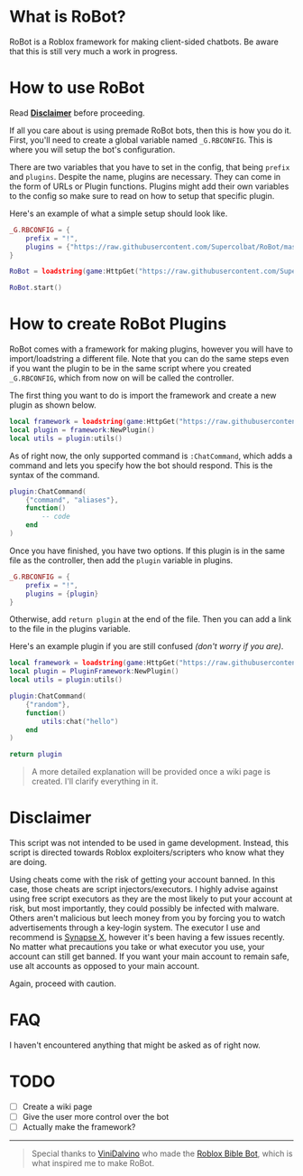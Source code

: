 # What is RoBot?
RoBot is a Roblox framework for making client-sided chatbots.
Be aware that this is still very much a work in progress.

# How to use RoBot
Read **[Disclaimer](https://github.com/Supercolbat/RoBot#disclaimer)** before proceeding.

If all you care about is using premade RoBot bots, then this is how you do it. First, you'll need to create a global variable named `_G.RBCONFIG`. This is where you will setup the bot's configuration. 

There are two variables that you have to set in the config, that being `prefix` and `plugins`. Despite the name, plugins are necessary. They can come in the form of URLs or Plugin functions. Plugins might add their own variables to the config so make sure to read on how to setup that specific plugin.

Here's an example of what a simple setup should look like.
```lua
_G.RBCONFIG = {
    prefix = "!",
    plugins = {"https://raw.githubusercontent.com/Supercolbat/RoBot/master/plugins/sample.lua"}
}

RoBot = loadstring(game:HttpGet("https://raw.githubusercontent.com/Supercolbat/RoBot/master/RoBot.lua"))()

RoBot.start()
```
# How to create RoBot Plugins
RoBot comes with a framework for making plugins, however you will have to import/loadstring a different file. Note that you can do the same steps even if you want the plugin to be in the same script where you created `_G.RBCONFIG`, which from now on will be called the controller.

The first thing you want to do is import the framework and create a new plugin as shown below.
```lua
local framework = loadstring(game:HttpGet("https://raw.githubusercontent.com/Supercolbat/RoBot/master/PluginFramework.lua"))()
local plugin = framework:NewPlugin()
local utils = plugin:utils()
```
As of right now, the only supported command is `:ChatCommand`, which adds a command and lets you specify how the bot should respond. This is the syntax of the command.
```lua
plugin:ChatCommand(
    {"command", "aliases"},
    function()
        -- code
    end
)
```
Once you have finished, you have two options. If this plugin is in the same file as the controller, then add the `plugin` variable in plugins.
```lua
_G.RBCONFIG = {
    prefix = "!",
    plugins = {plugin}
}
```
Otherwise, add `return plugin` at the end of the file. Then you can add a link to the file in the plugins variable.

Here's an example plugin if you are still confused *(don't worry if you are)*.
```lua
local framework = loadstring(game:HttpGet("https://raw.githubusercontent.com/Supercolbat/RoBot/master/PluginFramework.lua"))()
local plugin = PluginFramework:NewPlugin()
local utils = plugin:utils()

plugin:ChatCommand(
	{"random"},
	function()
		utils:chat("hello")
	end
)

return plugin
```

> A more detailed explanation will be provided once a wiki page is created. I'll clarify everything in it.

# Disclaimer
This script was not intended to be used in game development. Instead, this script is directed towards Roblox exploiters/scripters who know what they are doing.

Using cheats come with the risk of getting your account banned. In this case, those cheats are script injectors/executors. I highly advise against using free script executors as they are the most likely to put your account at risk, but most importantly, they could possibly be infected with malware. Others aren't malicious but leech money from you by forcing you to watch advertisements through a key-login system. The executor I use and recommend is [Synapse X](x.synapse.to), however it's been having a few issues recently. No matter what precautions you take or what executor you use, your account can still get banned. If you want your main account to remain safe, use alt accounts as opposed to your main account.

Again, proceed with caution.

# FAQ
I haven't encountered anything that might be asked as of right now.

# TODO
- [ ] Create a wiki page
- [ ] Give the user more control over the bot
- [ ] Actually make the framework?

---
> Special thanks to [ViniDalvino](https://github.com/ViniDalvino) who made the [Roblox Bible Bot](https://github.com/ViniDalvino/roblox-bible-bot/), which is what inspired me to make RoBot.
